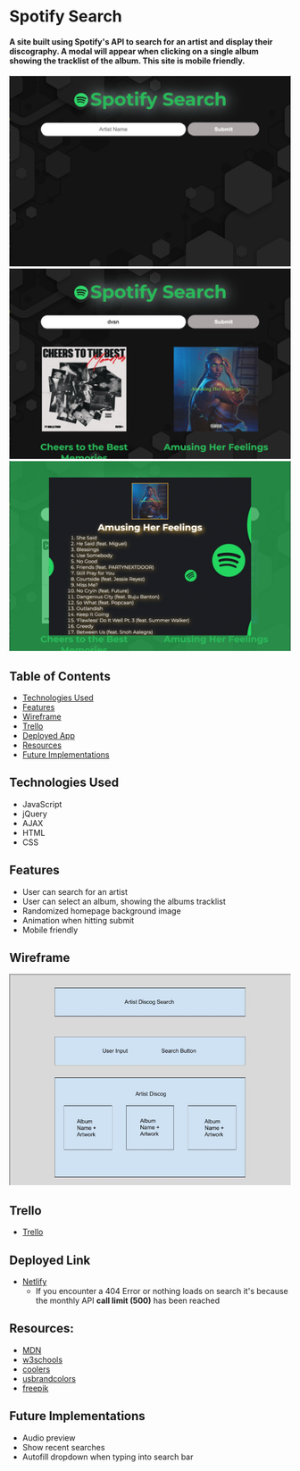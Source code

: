 
# Spotify Search

#### A site built using Spotify's API to search for an artist and display their discography. A modal will appear when clicking on a single album showing the tracklist of the album. This site is mobile friendly.

<img src="./images/readme/homepage.png" alt="Spotify Search Homepage"/>
<img src="./images/readme/search_artist.png" alt="Search Artist"/>
<img src="./images/readme/album_modal.png" alt="Album Modal"/>


## Table of Contents
- [Technologies Used](#technologiesused)
- [Features](#features)
- [Wireframe](#wireframe)
- [Trello](#trello)
- [Deployed App](#deployment)
- [Resources](#resources)
- [Future Implementations](#futureimplementations)

## <a name="technologiesused"></a> Technologies Used
- JavaScript
- jQuery
- AJAX
- HTML
- CSS

## <a name="features"></a> Features
- User can search for an artist
- User can select an album, showing the albums tracklist
- Randomized homepage background image
- Animation when hitting submit
- Mobile friendly

## <a name="wireframe"></a> Wireframe
<img src="./images/project_1_wireframe.jpeg" alt="Spotify Search Wireframe"/>

## <a name="trello"></a> Trello
- [Trello](https://trello.com/b/ROT3DfpQ/show-artist-discog-spotify-api)

## <a name="deployment"></a> Deployed Link
- [Netlify](https://spotify-search-pl.netlify.app/)
  - If you encounter a 404 Error or nothing loads on search it's because the monthly API **call limit (500)** has been reached

## <a name="resources"></a> Resources:
- [MDN](https://developer.mozilla.org/en-US/)
- [w3schools](https://www.w3schools.com/)
- [coolers](https://coolors.co/)
- [usbrandcolors](https://usbrandcolors.com/)
- [freepik](https://www.freepik.com/)

## <a name="futureimplementations"></a> Future Implementations
- Audio preview
- Show recent searches
- Autofill dropdown when typing into search bar
